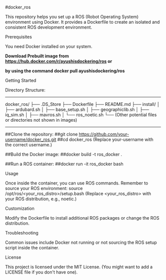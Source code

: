 #docker_ros

This repository helps you set up a ROS (Robot Operating System) environment using Docker. It provides a Dockerfile to create an isolated and consistent ROS development environment.

Prerequisites

You need Docker installed on your system.


**Download Prebuilt image from https://hub.docker.com/r/ayushisdockering/ros or**

**by using the command docker pull ayushisdockering/ros**


Getting Started

Directory Structure:

---
docker_ros/
├── .DS_Store
├── Dockerfile
├── README.md
├── install/
│   ├── ardubard.sh
│   ├── base_setup.sh
│   ├── geographiclib.sh
│   ├── iq_sim.sh
│   ├── mavros.sh
│   └── ros_noetic.sh
└── (Other potential files or directories not shown in images)





---

##Clone the repository:
##git clone https://github.com/your-username/docker_ros.git
##cd docker_ros
(Replace your-username with the correct username.)

##Build the Docker image:
##docker build -t ros_docker .

##Run a ROS container:
##docker run -it ros_docker bash

Usage

Once inside the container, you can use ROS commands. Remember to source your ROS environment:
source /opt/ros/<your_ros_distro>/setup.bash
(Replace <your_ros_distro> with your ROS distribution, e.g., noetic.)

Customization

Modify the Dockerfile to install additional ROS packages or change the ROS distribution.

Troubleshooting

Common issues include Docker not running or not sourcing the ROS setup script inside the container.

License

This project is licensed under the MIT License. (You might want to add a LICENSE file if you don't have one).
